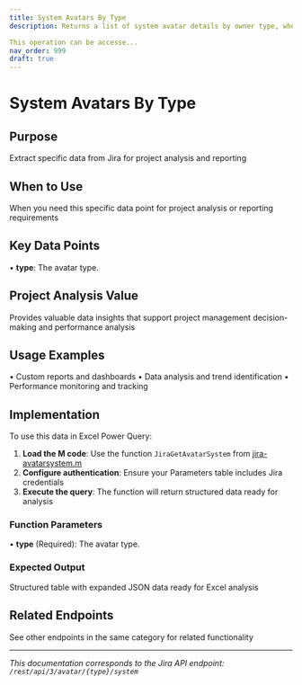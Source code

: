 ```yaml
---
title: System Avatars By Type
description: Returns a list of system avatar details by owner type, where the owner types are issue type, project, user or priority.

This operation can be accesse...
nav_order: 999
draft: true
---
```


# System Avatars By Type

## Purpose
Extract specific data from Jira for project analysis and reporting

## When to Use
When you need this specific data point for project analysis or reporting requirements

## Key Data Points
• **type**: The avatar type.

## Project Analysis Value
Provides valuable data insights that support project management decision-making and performance analysis

## Usage Examples
• Custom reports and dashboards
• Data analysis and trend identification
• Performance monitoring and tracking

## Implementation
To use this data in Excel Power Query:

1. **Load the M code**: Use the function `JiraGetAvatarSystem` from [jira-avatarsystem.m](../assets/jira-avatarsystem.m)
2. **Configure authentication**: Ensure your Parameters table includes Jira credentials
3. **Execute the query**: The function will return structured data ready for analysis

### Function Parameters
• **type** (Required): The avatar type.

### Expected Output
Structured table with expanded JSON data ready for Excel analysis

## Related Endpoints
See other endpoints in the same category for related functionality

---
*This documentation corresponds to the Jira API endpoint: `/rest/api/3/avatar/{type}/system`*
